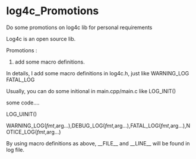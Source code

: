 log4c_Promotions
================

Do some promotions on log4c lib for personal requirements

Log4c is an open source lib. 

Promotions :
1. add some macro definitions.

In details, 
I add some macro definitions in log4c.h, just like WARNING_LOG FATAL_LOG

Usually, you can do some initional in main.cpp/main.c like 
LOG_INIT()

some code....

LOG_UINIT()

WARNING_LOG(_fmt_,arg...),DEBUG_LOG(_fmt_,arg...),FATAL_LOG(_fmt_,arg...),NOTICE_LOG(_fmt_,arg...)

By using macro definitions as above, \_\_FILE\_\_ and \_\_LINE\_\_ will be found in log file.
